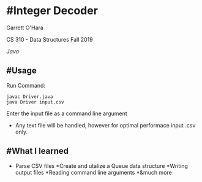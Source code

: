 #Integer Decoder
==============

Garrett O'Hara

CS 310 - Data Structures Fall 2019

*Java*

#Usage
------------

Run Command:

	javac Driver.java
  	java Driver input.csv

Enter the input file as a command line argument
- Any text file will be handled, however for optimal
  performace input .csv only.
  
#What I learned
------------
* Parse CSV files
*Create and utalize a Queue data structure
*Writing output files
*Reading command line arguments
*&much more
